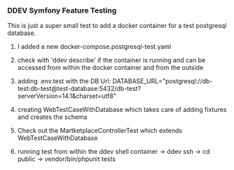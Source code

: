 ### DDEV Symfony Feature Testing
This is just a super small test to add a docker container for a test postgresql database. 

1. I added a new docker-compose.postgresql-test.yaml

2. check with 'ddev describe' if the container is running and can be accessed from within the docker container and from the outside

3. adding .env.test with the DB Url: DATABASE_URL="postgresql://db-test:db-test@test-database:5432/db-test?serverVersion=14.1&charset=utf8"

4. creating WebTestCaseWithDatabase which takes care of adding fixtures and creates the schema

5. Check out the MartketplaceControllerTest which extends WebTestCaseWithDatabase

6. running test from within the ddev shell container -> ddev ssh -> cd public -> vendor/bin/phpunit tests